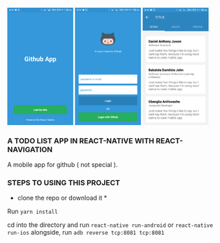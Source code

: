<p>
<img src="./welcome-screen.png" width="30%" alt="todo-list-item screen"/>
<img src="./login-screen.png" width="30%" alt="empty screen todo list"/>
<img src="./githubapp-dashboard.png" width="30%" alt="empty screen todo list"/>
</p>

### A TODO LIST APP IN REACT-NATIVE WITH REACT-NAVIGATION

A mobile app for github ( not special ).

### STEPS TO USING THIS PROJECT

* clone the repo or download it *

Run `yarn install`

cd into the directory and run `react-native run-android` or `react-native run-ios`
alongside, run `adb reverse tcp:8081 tcp:8081`

